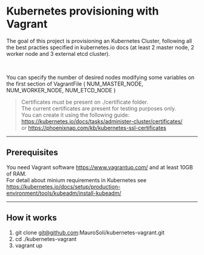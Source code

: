 # Kubernetes provisioning with Vagrant

The goal of this project is provisioning an Kubernetes Cluster, following all the best practies specified in kubernetes.io docs (at least 2 master node, 2 worker node and 3 external etcd cluster).

<br/>

You can specify the number of desired nodes modifying some variables on the first section of VagrantFile ( NUM_MASTER_NODE, NUM_WORKER_NODE, NUM_ETCD_NODE )


>Certificates must be present on ./certificate folder. <br/>
>The current certificates are present for testing purposes only. <br/>
>You can create it using the following guide: 
>https://kubernetes.io/docs/tasks/administer-cluster/certificates/ <br/>
>or
>https://phoenixnap.com/kb/kubernetes-ssl-certificates


---

## Prerequisites
You need Vagrant software https://www.vagrantup.com/ and 
at least 10GB of RAM. <br/>
For detail about minium requirements in Kubernetes see https://kubernetes.io/docs/setup/production-environment/tools/kubeadm/install-kubeadm/


---

## How it works
1. git clone git@github.com:MauroSoli/kubernetes-vagrant.git
1. cd ./kubernetes-vagrant
1. vagrant up
